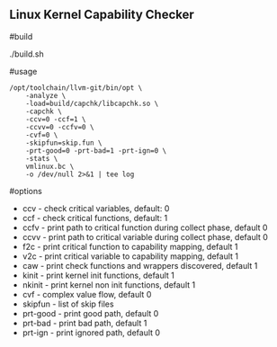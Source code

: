 Linux Kernel Capability Checker
-------

#build

./build.sh

#usage

```
/opt/toolchain/llvm-git/bin/opt \
    -analyze \
    -load=build/capchk/libcapchk.so \
    -capchk \
    -ccv=0 -ccf=1 \
    -ccvv=0 -ccfv=0 \
    -cvf=0 \
    -skipfun=skip.fun \
    -prt-good=0 -prt-bad=1 -prt-ign=0 \
    -stats \
    vmlinux.bc \
    -o /dev/null 2>&1 | tee log
```

#options
* ccv - check critical variables, default: 0
* ccf - check critical functions, default: 1
* ccfv - print path to critical function during collect phase, default 0
* ccvv - print path to critical variable during collect phase, default 0
* f2c - print critical function to capability mapping, default 1
* v2c - print critical variable to capability mapping, default 1
* caw - print check functions and wrappers discovered, default 1
* kinit - print kernel init functions, default 1
* nkinit - print kernel non init functions, default 1
* cvf - complex value flow, default 0
* skipfun - list of skip files
* prt-good - print good path, default 0
* prt-bad - print bad path, default 1
* prt-ign - print ignored path, default 0

